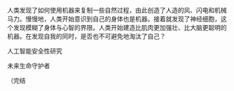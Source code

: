 人类发现了如何使用机器来复制一些自然过程，由此创造了人造的风、闪电和机械马力。慢慢地，人类开始意识到自己的身体也是机器。接着就发现了神经细胞，这个发现模糊了身体与心智的界限。人类开始建造比肌肉更加强壮、比大脑更聪明的机器。在发现自我的同时，是否也不可避免地淘汰了自己？

人工智能安全性研究

未来生命守护者

（完结

